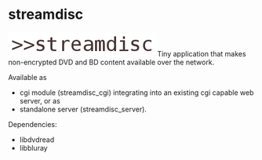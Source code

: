 # streamdisc
![streamdisc logo](/logo.png)
Tiny application that makes non-encrypted DVD and BD content available over the network.

Available as 
- cgi module (streamdisc_cgi) integrating into an existing cgi capable web server, or as
- standalone server (streamdisc_server).

Dependencies:
- libdvdread
- libbluray

